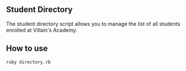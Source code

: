 ## Student Directory ##

The student directory script allows you to manage the list of all students enrolled at Villain's Academy.

## How to use ##

```shell
ruby directory.rb
```
